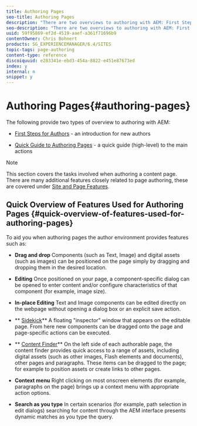 ```yaml
---
title: Authoring Pages
seo-title: Authoring Pages
description: "There are two overviews to authoring with AEM: First Steps for Authors - an introduction for new authors and Quick Guide to Authoring Pages - a quick guide (high-level) to the main actions."
seo-description: "There are two overviews to authoring with AEM: First Steps for Authors - an introduction for new authors and Quick Guide to Authoring Pages - a quick guide (high-level) to the main actions."
uuid: 59f95869-ef2d-4519-aaef-a361f71696b9
contentOwner: Chris Bohnert
products: SG_EXPERIENCEMANAGER/6.4/SITES
topic-tags: page-authoring
content-type: reference
discoiquuid: e283341e-ebd3-454a-8822-e451e87673ed
index: y
internal: n
snippet: y
---
```


# Authoring Pages{#authoring-pages}

The following provide two types of overview to authoring with AEM:

* [First Steps for Authors](../../../sites/classic-ui-authoring/using/classic-page-author-first-steps.md) - an introduction for new authors  

* [Quick Guide to Authoring Pages](../../../sites/classic-ui-authoring/using/classic-page-author-qg-page-authoring.md) - a quick guide (high-level) to the main actions

>[!NOTE]
>
>This section covers the tasks involved when authoring a content page. There are many additional features closely related to page authoring, these are covered under [Site and Page Features](/sites/classic-ui-authoring/using/classic-feature).

## Quick Overview of Features Used for Authoring Pages {#quick-overview-of-features-used-for-authoring-pages}

To aid you when authoring pages the author environment provides features such as:

* **Drag and drop** 
  Components (such as Text, Image) and digital assets (such as images) can be positioned on the page simply by dragging and dropping them in the desired location.

* **Editing** 
  Once positioned on your page, a component-specific dialog can be opened to enter content and/or configure characteristics of that component (for example, image size).  

* **In-place Editing** 
  Text and Image components can be edited directly on the webpage without opening a dialog box or an explicit save action.

* ** [Sidekick](../../../sites/classic-ui-authoring/using/classic-page-author-env-tools.md#sidekickclassicui)** 
  A floating "inspector" window that appears on the editable page. From here new components can be dragged onto the page and page-specific actions can be executed.

* ** [Content Finder](../../../sites/classic-ui-authoring/using/classic-page-author-env-tools.md#thecontentfinderclassicui)** 
  On the left side of each authorable page, the content finder provides quick access to a range of assets, including digital assets (such as other images, Flash elements and documents), other pages and paragraphs. These items can be dragged to the page; for example to position assets or create links to other pages.

* **Context menu** 
  Right clicking on most onscreen elements (for example, paragraphs on the page) brings up a context menu with appropriate action options.

* **Search as you type** 
  In certain scenarios (for example, path selection in edit dialogs) searching for content through the AEM interface presents dynamic matches as you type the query.

